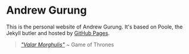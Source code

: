 # Andrew Gurung
This is the personal website of Andrew Gurung. It's based on Poole, the Jekyll butler and hosted by [GitHub Pages](https://pages.github.com/).

> [*"Valar Morghulis"*](http://gameofthrones.wikia.com/wiki/Valar_Morghulis) ~ Game of Thrones

> 

